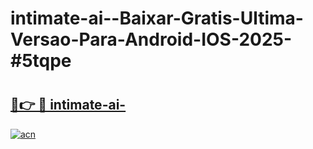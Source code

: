 # intimate-ai--Baixar-Gratis-Ultima-Versao-Para-Android-IOS-2025-#5tqpe

# <h2><a href="https://ainizakaria.my?title=intimate-ai-&ref=24M">🔗👉 🔴 intimate-ai-</a></h2>

[![acn](https://github.com/user-attachments/assets/0f9c940e-d8b0-45ae-aac7-cd30a18b3e1c)](https://ainizakaria.my?title=intimate-ai-&ref=24M)

